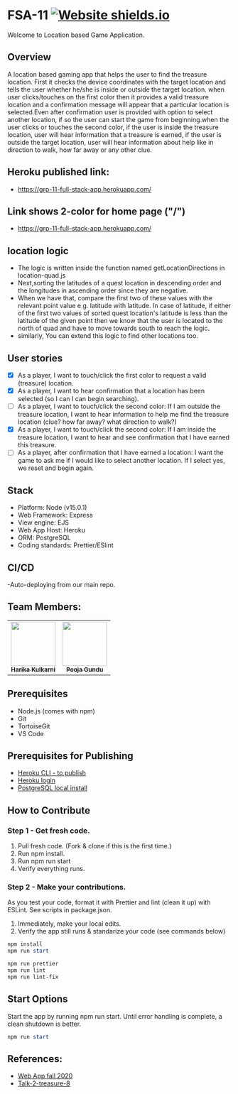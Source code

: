 # FSA-11 [![Website shields.io](https://img.shields.io/website-up-down-green-red/http/shields.io.svg)](https://grp-11-full-stack-app.herokuapp.com/)

Welcome to Location based Game Application.

## Overview

A location based gaming app that helps the user to find the treasure location. First it checks the device coordinates with the target location and tells the user whether he/she is inside or outside the target location. when user clicks/touches on the first color then it provides a valid treasure location and a confirmation message will appear that a particular location is selected.Even after confirmation user is provided with option to select another location, if so the user can start the game from beginning.when the user clicks or touches the second color, if the user is inside the treasure location, user will hear information that a treasure is earned, if the user is outside the target location, user will hear information about help like in direction to walk, how far away or any other clue.


## Heroku published link:

- https://grp-11-full-stack-app.herokuapp.com/

## Link shows 2-color for home page ("/")

- https://grp-11-full-stack-app.herokuapp.com/

## location logic
- The logic is written inside the function named getLocationDirections in location-quad.js
- Next,sorting the latitudes of a quest location in descending order and the longitudes in ascending order since they are negative. 
- When we have that, compare the first two of these values with the relevant point value e.g. latitude with latitude. In case of latitude, if either of the first two values of sorted quest location's latitude is less than the latitude of the given point then we know that the user is located to the north of quad and have to move towards south to reach the logic. 
- similarly, You can extend this logic to find other locations too.

## User stories

- [X] As a player, I want to touch/click the first color to request a valid (treasure) location.
- [X] As a player, I want to hear confirmation that a location has been selected (so I can I can begin searching).
- [ ] As a player, I want to touch/click the second color: If I am outside the treasure location, I want to hear information to help me find the treasure location (clue? how far away? what direction to walk?)
- [X] As a player, I want to touch/click the second color: If I am inside the treasure location, I want to hear and see confirmation that I have earned this treasure.
- [ ] As a player, after confirmation that I have earned a location: I want the game to ask me if I would like to select another location. If I select yes, we reset and begin again.

## Stack

- Platform: Node (v15.0.1)
- Web Framework: Express
- View engine: EJS
- Web App Host: Heroku
- ORM: PostgreSQL
- Coding standards: Prettier/ESlint

## CI/CD

-Auto-deploying from our main repo.

## Team Members:

<table>
  <tr>
   <td align="center"><a href="https://github.com/KHARIKA17"><img src="https://avatars.githubusercontent.com/u/60010885?s=460&u=24c5428d5a37b37a3efd752d271740b402177734&v=4" width="100px;" alt=""/><br /><sub><b>Harika Kulkarni</b></sub></a><br /></td>
  
  <td align="center"><a href="https://github.com/GUNDUPOOJA"><img src="https://avatars.githubusercontent.com/u/60015515?s=460&u=a691ffb3d3f0d5b6668835340aa29ca8599d7667&v=4" width="100px;" alt=""/><br /><sub><b>Pooja Gundu</b></sub></a><br /></td>
</tr>
</table>

## Prerequisites

- Node.js (comes with npm)
- Git
- TortoiseGit
- VS Code

## Prerequisites for Publishing

- [Heroku CLI - to publish](https://devcenter.heroku.com/articles/getting-started-with-nodejs#set-up)
- [Heroku login](https://id.heroku.com/login)
- [PostgreSQL local install](https://www.enterprisedb.com/downloads/postgres-postgresql-downloads)

## How to Contribute

### Step 1 - Get fresh code.

1. Pull fresh code. (Fork & clone if this is the first time.)
1. Run npm install.
1. Run npm run start
1. Verify everything runs.

### Step 2 - Make your contributions.

As you test your code, format it with Prettier and
lint (clean it up) with ESLint.
See scripts in package.json.

1. Immediately, make your local edits.
1. Verify the app still runs & standarize your code (see commands below)

```PowerShell
npm install
npm run start

npm run prettier
npm run lint
npm run lint-fix
```

## Start Options

Start the app by running npm run start.
Until error handling is complete, a clean shutdown is better.

```PowerShell
npm run start
```

## References:

- [Web App fall 2020](https://github.com/denisecase/web-app-2020-fall)
- [Talk-2-treasure-8](https://github.com/sumana-reddy/talk-2-treasure-8)
